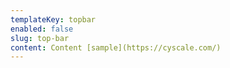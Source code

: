 ```yaml
---
templateKey: topbar
enabled: false
slug: top-bar
content: Content [sample](https://cyscale.com/)
---
```

